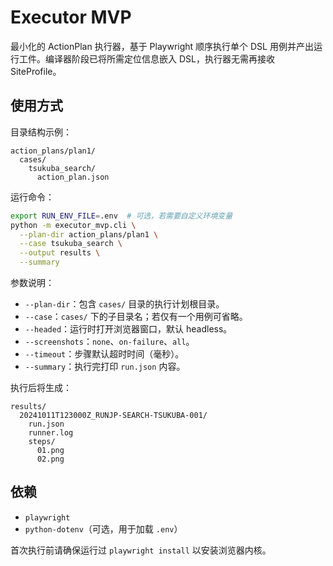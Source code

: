 # Executor MVP

最小化的 ActionPlan 执行器，基于 Playwright 顺序执行单个 DSL 用例并产出运行工件。编译器阶段已将所需定位信息嵌入 DSL，执行器无需再接收 SiteProfile。

## 使用方式

目录结构示例：
```
action_plans/plan1/
  cases/
    tsukuba_search/
      action_plan.json
```

运行命令：
```bash
export RUN_ENV_FILE=.env  # 可选，若需要自定义环境变量
python -m executor_mvp.cli \
  --plan-dir action_plans/plan1 \
  --case tsukuba_search \
  --output results \
  --summary
```

参数说明：
- `--plan-dir`：包含 `cases/` 目录的执行计划根目录。
- `--case`：`cases/` 下的子目录名；若仅有一个用例可省略。
- `--headed`：运行时打开浏览器窗口，默认 headless。
- `--screenshots`：`none`、`on-failure`、`all`。
- `--timeout`：步骤默认超时时间（毫秒）。
- `--summary`：执行完打印 `run.json` 内容。

执行后将生成：
```
results/
  20241011T123000Z_RUNJP-SEARCH-TSUKUBA-001/
    run.json
    runner.log
    steps/
      01.png
      02.png
```

## 依赖

- `playwright`
- `python-dotenv`（可选，用于加载 `.env`）

首次执行前请确保运行过 `playwright install` 以安装浏览器内核。
